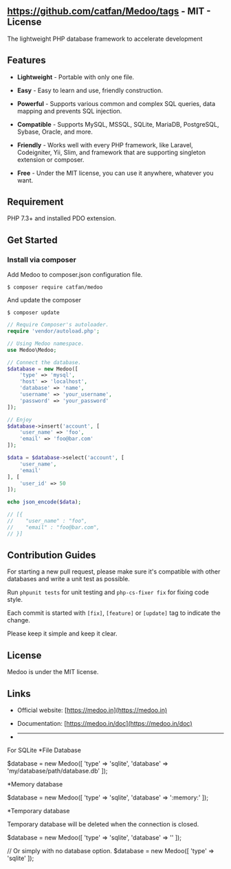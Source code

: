 
https://github.com/catfan/Medoo/tags    - MIT - License
----------------------------------------------------------------

The lightweight PHP database framework to accelerate development

## Features

* **Lightweight** - Portable with only one file.

* **Easy** - Easy to learn and use, friendly construction.

* **Powerful** - Supports various common and complex SQL queries, data mapping and prevents SQL injection.

* **Compatible** - Supports MySQL, MSSQL, SQLite, MariaDB, PostgreSQL, Sybase, Oracle, and more.

* **Friendly** - Works well with every PHP framework, like Laravel, Codeigniter, Yii, Slim, and framework that are supporting singleton extension or composer.

* **Free** - Under the MIT license, you can use it anywhere, whatever you want.

## Requirement

PHP 7.3+ and installed PDO extension.

## Get Started

### Install via composer

Add Medoo to composer.json configuration file.
```
$ composer require catfan/medoo
```

And update the composer
```
$ composer update
```

```php
// Require Composer's autoloader.
require 'vendor/autoload.php';

// Using Medoo namespace.
use Medoo\Medoo;

// Connect the database.
$database = new Medoo([
    'type' => 'mysql',
    'host' => 'localhost',
    'database' => 'name',
    'username' => 'your_username',
    'password' => 'your_password'
]);

// Enjoy
$database->insert('account', [
    'user_name' => 'foo',
    'email' => 'foo@bar.com'
]);

$data = $database->select('account', [
    'user_name',
    'email'
], [
    'user_id' => 50
]);

echo json_encode($data);

// [{
//    "user_name" : "foo",
//    "email" : "foo@bar.com",
// }]
```

## Contribution Guides

For starting a new pull request, please make sure it's compatible with other databases and write a unit test as possible.

Run `phpunit tests` for unit testing and `php-cs-fixer fix` for fixing code style.

Each commit is started with `[fix]`, `[feature]` or `[update]` tag to indicate the change.

Please keep it simple and keep it clear.

## License

Medoo is under the MIT license.

## Links

* Official website: [https://medoo.in](https://medoo.in)

* Documentation: [https://medoo.in/doc](https://medoo.in/doc)

* -----------------------------------------------------------------

For SQLite
*File Database

$database = new Medoo([
	'type' => 'sqlite',
	'database' => 'my/database/path/database.db'
]);

*Memory database

$database = new Medoo([
	'type' => 'sqlite',
	'database' => ':memory:'
]);

*Temporary database

Temporary database will be deleted when the connection is closed.

$database = new Medoo([
	'type' => 'sqlite',
	'database' => ''
]);

// Or simply with no database option.
$database = new Medoo([
	'type' => 'sqlite'
]);